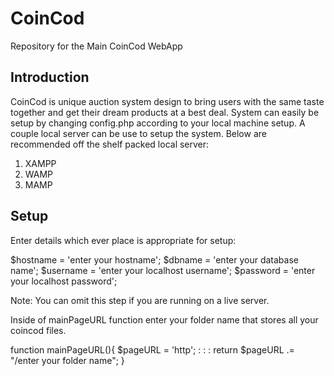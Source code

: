 CoinCod
=================

Repository for the Main CoinCod WebApp

Introduction
-----------------

CoinCod is unique auction system design to bring users with the same taste together and get their dream products at a best deal.
System can easily be setup by changing config.php according to your local machine setup. 
A couple local server can be use to setup the system. Below are recommended off the shelf packed local server:
1. XAMPP
2. WAMP
3. MAMP

Setup
-----------------

Enter details which ever place is appropriate for setup: 

$hostname = 'enter your hostname';
$dbname = 'enter your database name';
$username = 'enter your localhost username';
$password = 'enter your localhost password';

Note: You can omit this step if you are running on a live server.

Inside of mainPageURL function enter your folder name that stores all your coincod files. 

function mainPageURL(){
	$pageURL = 'http';
	:
	:
	:
 	return $pageURL .= "/enter your folder name";
}



